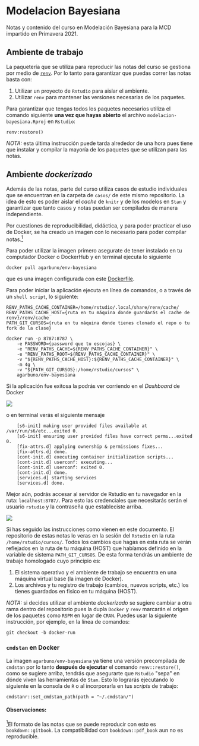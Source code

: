 # Modelacion Bayesiana
Notas y contenido del curso en Modelación Bayesiana para la MCD impartido en Primavera 2021.

## Ambiente de trabajo

La paquetería que se utiliza para reproducir las notas del curso se gestiona por medio de [`renv`](https://rstudio.github.io/renv/articles/renv.html). Por lo tanto para garantizar que puedas correr las notas basta con: 

1. Utilizar un proyecto de `Rstudio` para aislar el ambiente. 
2. Utilizar `renv` para mantener las versiones necesarias de los paquetes. 

Para garantizar que tengas todos los paquetes necesarios utiliza el comando siguiente **una vez que hayas abierto** el archivo `modelacion-bayesiana.Rproj` en `Rstudio`: 

```{R}
renv:restore()
```

*NOTA:* esta última instrucción puede tarda alrededor de una hora pues tiene que instalar y compilar la mayoría de los paquetes que se utilizan para las notas. 

## Ambiente _dockerizado_

Además de las notas, parte del curso utiliza casos de estudio individuales que se encuentran en la carpeta de `casos/` de este mismo repositorio. La idea de esto es poder aislar el _cache_ de `knitr` y de los modelos en `Stan` y garantizar que tanto casos y notas puedan ser compilados de manera independiente. 

Por cuestiones de reproducibilidad, didáctica, y para poder practicar el uso de Docker, se ha creado un imagen con lo necesario para poder compilar notas.<a href="#note1" id="note1ref"><sup>1</sup></a> 

Para poder utilizar la imagen primero asegurate de tener instalado en tu computador Docker o DockerHub y en terminal ejecuta lo 
siguiente

```{bash}
docker pull agarbuno/env-bayesiana
```

que es una imagen configurada con este [Dockerfile](https://github.com/agarbuno/dockerfiles/blob/master/env-bayesiana/Dockerfile). 

Para poder iniciar la aplicación ejecuta en línea de comandos, o a través de un `shell script`, lo siguiente:

```{bash}
RENV_PATHS_CACHE_CONTAINER=/home/rstudio/.local/share/renv/cache/
RENV_PATHS_CACHE_HOST={ruta en tu máquina donde guardarás el cache de renv}/renv/cache
PATH_GIT_CURSOS={ruta en tu máquina donde tienes clonado el repo o tu fork de la clase}

docker run -p 8787:8787 \
    -e PASSWORD={password que tu escojas} \
    -e "RENV_PATHS_CACHE=${RENV_PATHS_CACHE_CONTAINER}" \
    -e "RENV_PATHS_ROOT=${RENV_PATHS_CACHE_CONTAINER}" \
    -v "${RENV_PATHS_CACHE_HOST}:${RENV_PATHS_CACHE_CONTAINER}" \
    -m 4g \
    -v "${PATH_GIT_CURSOS}:/home/rstudio/cursos" \
    agarbuno/env-bayesiana
```

Si la aplicación fue exitosa la podrás ver corriendo en el _Dashboard_ de Docker 

![](images/dashboard.png)

o en terminal verás el siguiente mensaje 

```{bash}
    [s6-init] making user provided files available at /var/run/s6/etc...exited 0.
    [s6-init] ensuring user provided files have correct perms...exited 0.
    [fix-attrs.d] applying ownership & permissions fixes...
    [fix-attrs.d] done.
    [cont-init.d] executing container initialization scripts...
    [cont-init.d] userconf: executing...
    [cont-init.d] userconf: exited 0.
    [cont-init.d] done.
    [services.d] starting services
    [services.d] done.
```

Mejor aún, podrás accesar al servidor de Rstudio en tu navegador en la ruta: `localhost:8787/`. Para esto las credenciales que necesitarás serán el usuario `rstudio` y la contraseña que estableciste arriba. 

![](images/rstudio-session.png)

Si has seguido las instrucciones como vienen en este documento. El repositorio de estas notas lo veras en la sesión del `Rstudio` en la ruta `/home/rstudio/cursos/`. Todos los cambios que hagas en esta ruta se verán reflejados en la ruta de tu máquina (HOST) que habíamos definido en la variable de sistema `PATH_GIT_CURSOS`. De esta forma tendrás un ambiente de trabajo homologado cuyo principio es: 

1. El sistema operativo y el ambiente de trabajo se encuentra en una máquina virtual base (la imagen de Docker).
2. Los archivos y tu registro de trabajo (cambios, nuevos scripts, etc.) los tienes guardados en fisico en tu máquina (HOST). 

*NOTA:* si decides utilizar el ambiente _dockerizado_ se sugiere cambiar a otra rama dentro del repositorio pues la dupla `Docker` y `renv` marcarán el origen de los paquetes como `RSPM` en lugar de `CRAN`. Puedes usar la siguiente instrucción, por ejemplo, en la línea de comandos: 

```{bash}
git checkout -b docker-run
```

### `cmdstan` en Docker 

La imagen `agarbuno/env-bayesiana` ya tiene una versión precompilada de `cmdstan` por lo tanto **después de ejecutar** el comando `renv::restore()`, como se sugiere arriba, tendrás que asegurarte que `Rstudio` "sepa" en dónde viven las herramientas de `Stan`. Esto lo lograrás ejecutando lo siguiente en la consola de `R` o al incorporarla en tus _scripts_ de trabajo:

```{R}
cmdstanr::set_cmdstan_path(path = "~/.cmdstan/")
```

#### Observaciones:

<a id="note1" href="#note1ref"><sup>1</sup></a>El formato de las notas que se puede reproducir con esto es `bookdown::gitbook`. La compatibilidad con `bookdown::pdf_book` aun no es reproducible.

